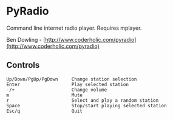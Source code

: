 # PyRadio

Command line internet radio player. Requires mplayer.

Ben Dowling - [http://www.coderholic.com/pyradio](http://www.coderholic.com/pyradio)

## Controls
```
Up/Down/PgUp/PgDown 	Change station selection
Enter 					Play selected station
-/+						Change volume
m						Mute
r						Select and play a random station
Space                   Stop/start playing selected station
Esc/q					Quit
```
